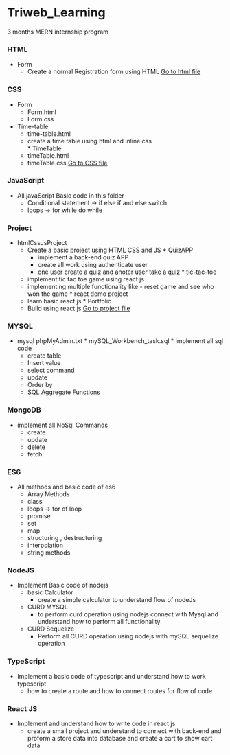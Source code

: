 # Triweb_Learning
3 months MERN internship program 

### HTML
   * Form
        * Create a normal Registration form using HTML
      [Go to html file](https://github.com/manish50kumar/Triweb_Learning/tree/master/HTML/Form)  
### CSS
   * Form
      * Form.html
      * Form.css
   * Time-table
       * time-table.html
       * create a time table using html and inline css        
    * TimeTable
        * timeTable.html
        * timeTable.css
   [Go to CSS file](https://github.com/manish50kumar/Triweb_Learning/tree/master/CSS)     
### JavaScript
   * All javaScript Basic code in this folder
       * Conditional statement -> if else if and else switch
       * loops -> for   while do while         
### Project
   * htmlCssJsProject
      * Create a basic project using HTML CSS and JS
    * QuizAPP
        * implement a back-end quiz APP 
        * create all work using authenticate user
        * one user create a quiz and anoter user take a quiz
    * tic-tac-toe
       * implement tic tac toe game using react js
       * implementing multiple functionality like - reset game and see who won the game 
    * react demo project
        * learn basic react js
    * Portfolio
        * Build using react js 
   [Go to project file](https://github.com/manish50kumar/Triweb_Learning/tree/master/projects)                          
### MYSQL
   * mysql phpMyAdmin.txt
    * mySQL_Workbench_task.sql
    * implement all sql code
       * create table
       * Insert value
       * select command
       * update
       * Order by
       * SQL Aggregate Functions
### MongoDB
   * implement all NoSql Commands
       * create
       * update
       * delete
       * fetch
### ES6
   * All methods and basic code of es6
       * Array Methods 
       * class
       * loops -> for of loop
       * promise
       * set
       * map
       * structuring , destructuring
       * interpolation
       * string methods
### NodeJS 
   * Implement Basic code of nodejs
       * basic Calculator
           * create a simple calculator to understand flow of nodeJs
       * CURD MYSQL
            * to perform curd operation using nodejs connect with Mysql and understand how to perform all functionality
       * CURD Sequelize 
            * Perform all CURD operation using nodejs with mySQL sequelize operation
### TypeScript 
   * Implement a basic code of typescript and understand how to work typescript 
       * how to create a route and how to connect routes for flow of code   
### React JS
   *  Implement and understand how to write code in react js  
      * create a small project  and understand to connect with back-end and proform a store data into database  and create a cart to show cart data             
               

   

